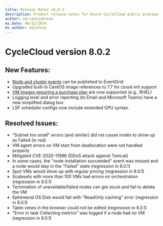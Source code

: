```yaml
---
title: Release Notes v8.0.2
description: Product release notes for Azure CycleCloud public preview v8.0.2
author: adriankjohnson
ms.date: 06/21/2024
ms.author: adjohnso
---
```


# CycleCloud version 8.0.2

## New Features:
 * [Node and cluster events](~/events.md) can be published to EventGrid
 * Upgraded built-in CentOS image references to 7.7 for cloud-init support
 * [VM images requiring a purchase plan](../how-to/create-custom-image.md#use-an-azure-marketplace-image-with-a-pricing-plan) are now supported (e.g., RHEL)
 * Logging level and error reporting (to Email and Microsoft Teams) have a new simplified dialog box
 * LSF scheduler configs now include extended GPU syntax.

## Resolved Issues:
 * "Subnet too small" errors (and similar) did not cause nodes to show up as Failed (in red)
 * VM agent errors on VM start from deallocation were not handled properly
 * Mitigated CVE-2020-11996 (DDoS attack against Tomcat)
 * In some cases, the "node installation succeeded" event was missed and a node would stay in the "Failed" state (regression in 8.0.1)
 * Spot VMs would show up with regular pricing (regression in 8.0.1)
 * Scalesets with more than 100 VMs had errors on orchestration (regression in 8.0.1)
 * Termination of unavailable/failed nodes can get stuck and fail to delete the VM
 * Ephemeral OS Disk would fail with "ReadOnly caching" error (regression in 8.0.1)
 * Table views in the browser could not be edited (regression in 8.0.1)
 * "Error in task Collecting metrics" was logged if a node had no VM (regression in 8.0.1)

